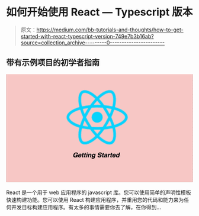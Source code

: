 # 如何开始使用 React — Typescript 版本

> 原文：<https://medium.com/bb-tutorials-and-thoughts/how-to-get-started-with-react-typescript-version-749e7b3b16ab?source=collection_archive---------0----------------------->

## 带有示例项目的初学者指南

![](img/df27b3a743b05427287ca137da92f168.png)

React 是一个用于 web 应用程序的 javascript 库。您可以使用简单的声明性模板快速构建功能。您可以使用 React 构建应用程序，并重用您的代码和能力来为任何开发目标构建应用程序。有太多的事情需要你去了解，在你得到…
